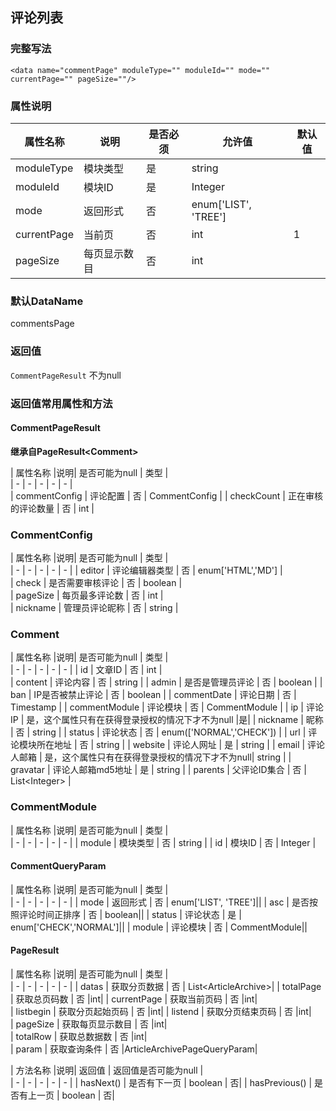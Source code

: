 ## 评论列表

### 完整写法
```
<data name="commentPage" moduleType="" moduleId="" mode="" currentPage="" pageSize=""/>
```

### 属性说明
|  属性名称  |说明| 是否必须   | 允许值   | 默认值  |    
|  -  |  -  |  -  |  -  |  -  |
| moduleType | 模块类型  | 是   | string| |  
| moduleId | 模块ID  | 是   | Integer ||
| mode | 返回形式  | 否   | enum['LIST', 'TREE']||
| currentPage | 当前页  | 否   | int|1 | 
| pageSize | 每页显示数目  | 否   | int||

### 默认DataName
commentsPage

### 返回值
`CommentPageResult` 不为null

### 返回值常用属性和方法

#### CommentPageResult

**继承自PageResult<Comment&gt;**

|  属性名称  |说明| 是否可能为null   | 类型  |    
|  -  |  -  |  -  |  -  |  -  |      
|  commentConfig  |  评论配置  |  否  | CommentConfig   | 
|  checkCount  | 正在审核的评论数量  |  否  | int   | 

### CommentConfig
|  属性名称  |说明| 是否可能为null   | 类型  |    
|  -  |  -  |  -  |  -  |  -  |
|  editor  | 评论编辑器类型   | 否   |  enum['HTML','MD']  |  
|  check  | 是否需要审核评论   | 否   |  boolean  |     
|  pageSize  | 每页最多评论数   | 否   |  int  |       
|  nickname  | 管理员评论昵称   | 否   |  string  |   


### Comment
|  属性名称  |说明| 是否可能为null   | 类型  |    
|  -  |  -  |  -  |  -  |  -  |
|  id  | 文章ID   | 否   |  int  |  
|  content  | 评论内容  | 否   |  string  |
|  admin  | 是否是管理员评论  | 否   |  boolean  |
|  ban  | IP是否被禁止评论  | 否   |  boolean  |
|  commentDate  | 评论日期  | 否   |  Timestamp  |
|  commentModule  | 评论模块  | 否   |  CommentModule  |
|  ip  | 评论IP  | 是，这个属性只有在获得登录授权的情况下才不为null  |是|
|  nickname  | 昵称  | 否   |  string  |
|  status  | 评论状态  | 否   |  enum(['NORMAL','CHECK'])  |
|  url  | 评论模块所在地址  | 否   |  string  |
|  website  | 评论人网址  | 是   |  string  |
|  email  | 评论人邮箱  | 是，这个属性只有在获得登录授权的情况下才不为null|  string  |
|  gravatar  | 评论人邮箱md5地址  | 是   |  string  |
|  parents  | 父评论ID集合  | 否   |  List<Integer&gt;  |

 ### CommentModule
|  属性名称  |说明| 是否可能为null   | 类型  |    
|  -  |  -  |  -  |  -  |  -  |
|  module  | 模块类型   | 否   |  string  |
|  id  | 模块ID  | 否   |  Integer  |


#### CommentQueryParam
|  属性名称  |说明| 是否可能为null   | 类型  |    
|  -  |  -  |  -  |  -  |  -  |
| mode | 返回形式  | 否   | enum['LIST', 'TREE']||
| asc | 是否按照评论时间正排序  | 否   | boolean||
| status | 评论状态  | 是   | enum['CHECK','NORMAL']||
| module | 评论模块  | 否   | CommentModule||

#### PageResult
|  属性名称  |说明| 是否可能为null   | 类型  |    
|  -  |  -  |  -  |  -  |  -  |
| datas   | 获取分页数据   | 否   | List<ArticleArchive&gt;| 
| totalPage   | 获取总页码数   | 否   |int| 
| currentPage   | 获取当前页码   | 否   |int|  
| listbegin   | 获取分页起始页码   | 否   |int| 
| listend   | 获取分页结束页码   | 否   |int|     
| pageSize   | 获取每页显示数目  | 否   |int|     
| totalRow   | 获取总数据数  | 否   |int|     
| param   | 获取查询条件  | 否   |ArticleArchivePageQueryParam| 

|  方法名称  |说明| 返回值  | 返回值是否可能为null  |    
|  -  |  -  |  -  |  -  |  -  |
| hasNext()   | 是否有下一页   | boolean   | 否| 
| hasPrevious()   | 是否有上一页   | boolean   | 否|